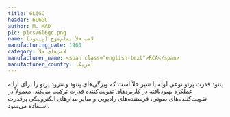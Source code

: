 ```yaml
---
title: 6L6GC
header: 6L6GC
author: M. MAD
pic: pics/6l6gc.png
name: لامپ خلأ تمام‌موج (پنتود)
manufacturing_date: 1960
category: لامپ‌های خلأ
manufacturer_name: <span class="english-text">RCA</span>
manufacturer_country: آمریکا
---
```

<p>
پنتود قدرت پرتو نوعی لوله یا شیر خلأ است که ویژگی‌های پنتود و تترود پرتو را
برای ارائه عملکرد بهبودیافته در کاربردهای تقویت‌کننده قدرت ترکیب می‌کند.
معمولاً در تقویت‌کننده‌های صوتی، فرستنده‌های رادیویی و سایر مدارهای الکترونیکی
پرقدرت استفاده می‌شود.
</p>
